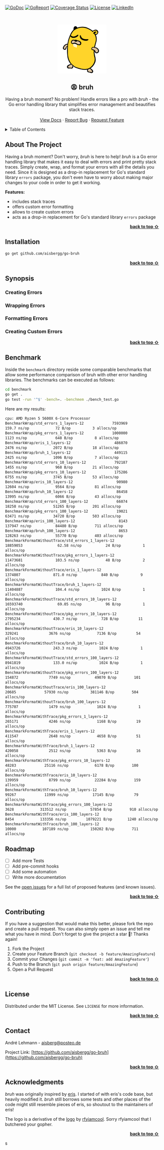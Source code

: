 <a name="readme-top"></a>

[![GoDoc](https://pkg.go.dev/badge/github.com/aisbergg/go-bruh)](https://pkg.go.dev/github.com/aisbergg/go-bruh/pkg/bruh) 
[![GoReport](https://goreportcard.com/badge/github.com/aisbergg/go-bruh)](https://goreportcard.com/report/github.com/aisbergg/go-bruh) 
[![Coverage Status](https://codecov.io/gh/aisbergg/go-bruh/branch/main/graph/badge.svg)](https://codecov.io/gh/aisbergg/go-bruh)
[![License](https://img.shields.io/github/license/aisbergg/go-bruh)](https://pkg.go.dev/github.com/aisbergg/go-bruh) 
[![LinkedIn](https://img.shields.io/badge/-LinkedIn-green.svg?logo=linkedin&colorB=555)](https://www.linkedin.com/in/andre-lehmann-97408221a/)

<br />
<br />
<div align="center">
  <a href="https://github.com/aisbergg/go-bruh">
    <img src="assets/logo.svg" alt="Logo" width="160" height="160">
  </a>

  <h2 align="center"><b>😩 bruh</b></h2>

  <p align="center">
    Having a bruh moment? No problem! Handle errors like a pro with <i>bruh</i> - the Go error handling library that simplifies error management and beautifies stack traces.
    <br />
    <br />
    <a href="https://pkg.go.dev/github.com/aisbergg/go-bruh/pkg/bruh">View Docs</a>
    ·
    <a href="https://github.com/aisbergg/go-bruh/issues">Report Bug</a>
    ·
    <a href="https://github.com/aisbergg/go-bruh/issues">Request Feature</a>
  </p>
</div>

<details>
  <summary>Table of Contents</summary>

- [About The Project](#about-the-project)
- [Installation](#installation)
- [Synopsis](#synopsis)
  - [Creating Errors](#creating-errors)
  - [Wrapping Errors](#wrapping-errors)
  - [Formatting Errors](#formatting-errors)
  - [Creating Custom Errors](#creating-custom-errors)
- [Benchmark](#benchmark)
- [Roadmap](#roadmap)
- [Contributing](#contributing)
- [License](#license)
- [Contact](#contact)
- [Acknowledgments](#acknowledgments)

</details>



<!-- ABOUT THE PROJECT -->
## About The Project

Having a bruh moment? Don't worry, _bruh_ is here to help! _bruh_ is a Go error handling library that makes it easy to deal with errors and print pretty stack traces. Simply create, wrap, and format your errors with all the details you need. Since it is designed as a drop-in replacement for Go's standard library `errors` package, you don't even have to worry about making major changes to your code in order to get it working.

**Features:**

- includes stack traces
- offers custom error formatting
- allows to create custom errors
- acts as a drop-in replacement for Go's standard library `errors` package

<p align="right"><a href="#readme-top" alt="abc"><b>back to top ⇧</b></a></p>



## Installation

```sh
go get github.com/aisbergg/go-bruh
```

<p align="right"><a href="#readme-top" alt="abc"><b>back to top ⇧</b></a></p>



## Synopsis

### Creating Errors

### Wrapping Errors

### Formatting Errors

### Creating Custom Errors


<p align="right"><a href="#readme-top" alt="abc"><b>back to top ⇧</b></a></p>


## Benchmark

Inside the `benchmark` directory reside some comparable benchmarks that allow some performance comparison of bruh with other error handling libraries. The benchmarks can be executed as follows:

```sh
cd benchmark
go get .
go test -run '^$' -bench=. -benchmem ./bench_test.go
```

Here are my results:

```
cpu: AMD Ryzen 5 5600X 6-Core Processor             
BenchmarkWrap/std_errors_1_layers-12             7593969               159.7 ns/op            72 B/op          3 allocs/op
BenchmarkWrap/pkg_errors_1_layers-12             1000000              1123 ns/op             648 B/op          8 allocs/op
BenchmarkWrap/eris_1_layers-12                    486070              2476 ns/op            2072 B/op         18 allocs/op
BenchmarkWrap/bruh_1_layers-12                    449115              2425 ns/op            1096 B/op          7 allocs/op
BenchmarkWrap/std_errors_10_layers-12             792187              1455 ns/op             968 B/op         21 allocs/op
BenchmarkWrap/pkg_errors_10_layers-12             175286              6755 ns/op            3745 B/op         53 allocs/op
BenchmarkWrap/eris_10_layers-12                    90980             12604 ns/op            9564 B/op         81 allocs/op
BenchmarkWrap/bruh_10_layers-12                    86458             13995 ns/op            6066 B/op         43 allocs/op
BenchmarkWrap/std_errors_100_layers-12             66074             18258 ns/op           51265 B/op        201 allocs/op
BenchmarkWrap/pkg_errors_100_layers-12             19021             63471 ns/op           34720 B/op        503 allocs/op
BenchmarkWrap/eris_100_layers-12                    8143            137947 ns/op           84480 B/op        711 allocs/op
BenchmarkWrap/bruh_100_layers-12                    8653            128263 ns/op           55770 B/op        403 allocs/op
BenchmarkFormatWithoutTrace/std_errors_1_layers-12              18859053                62.58 ns/op           24 B/op          1 allocs/op
BenchmarkFormatWithoutTrace/pkg_errors_1_layers-12              11473681               103.5 ns/op            48 B/op          2 allocs/op
BenchmarkFormatWithoutTrace/eris_1_layers-12                     1374807               871.0 ns/op           840 B/op          9 allocs/op
BenchmarkFormatWithoutTrace/bruh_1_layers-12                    11404887               104.4 ns/op          1024 B/op          1 allocs/op
BenchmarkFormatWithoutTrace/std_errors_10_layers-12             16593740                69.05 ns/op           96 B/op          1 allocs/op
BenchmarkFormatWithoutTrace/pkg_errors_10_layers-12              2795234               430.7 ns/op           728 B/op         11 allocs/op
BenchmarkFormatWithoutTrace/eris_10_layers-12                     329241              3676 ns/op            7136 B/op         54 allocs/op
BenchmarkFormatWithoutTrace/bruh_10_layers-12                    4943726               243.3 ns/op          1024 B/op          1 allocs/op
BenchmarkFormatWithoutTrace/std_errors_100_layers-12             8941819               133.0 ns/op          1024 B/op          1 allocs/op
BenchmarkFormatWithoutTrace/pkg_errors_100_layers-12              154872              7749 ns/op           49070 B/op        101 allocs/op
BenchmarkFormatWithoutTrace/eris_100_layers-12                     20685             57930 ns/op          381146 B/op        504 allocs/op
BenchmarkFormatWithoutTrace/bruh_100_layers-12                    775707              1479 ns/op            1024 B/op          1 allocs/op
BenchmarkFormatWithTrace/pkg_errors_1_layers-12                   265171              4246 ns/op            1168 B/op         19 allocs/op
BenchmarkFormatWithTrace/eris_1_layers-12                         411547              2648 ns/op            4658 B/op         51 allocs/op
BenchmarkFormatWithTrace/bruh_1_layers-12                         420058              2512 ns/op            5363 B/op         16 allocs/op
BenchmarkFormatWithTrace/pkg_errors_10_layers-12                   48283             25116 ns/op            6178 B/op        100 allocs/op
BenchmarkFormatWithTrace/eris_10_layers-12                        139959              8799 ns/op           22284 B/op        159 allocs/op
BenchmarkFormatWithTrace/bruh_10_layers-12                         99267             11999 ns/op           17145 B/op         79 allocs/op
BenchmarkFormatWithTrace/pkg_errors_100_layers-12                   3628            313512 ns/op           57854 B/op        910 allocs/op
BenchmarkFormatWithTrace/eris_100_layers-12                         8454            133356 ns/op         1079221 B/op       1240 allocs/op
BenchmarkFormatWithTrace/bruh_100_layers-12                        10000            107189 ns/op          150202 B/op        711 allocs/op
```

## Roadmap

- [ ] Add more Tests
- [ ] Add pre-commit hooks
- [ ] Add some automation
- [ ] Write more documentation

See the [open issues](https://github.com/aisbergg/go-bruh/issues) for a full list of proposed features (and known issues).

<p align="right"><a href="#readme-top" alt="abc"><b>back to top ⇧</b></a></p>



## Contributing

If you have a suggestion that would make this better, please fork the repo and create a pull request. You can also simply open an issue and tell me what you have in mind.
Don't forget to give the project a star 🌟! Thanks again!

1. Fork the Project
2. Create your Feature Branch (`git checkout -b feature/AmazingFeature`)
3. Commit your Changes (`git commit -m 'feat: add AmazingFeature'`)
4. Push to the Branch (`git push origin feature/AmazingFeature`)
5. Open a Pull Request

<p align="right"><a href="#readme-top" alt="abc"><b>back to top ⇧</b></a></p>



## License

Distributed under the MIT License. See `LICENSE` for more information.

<p align="right"><a href="#readme-top" alt="abc"><b>back to top ⇧</b></a></p>



## Contact

André Lehmann - aisberg@posteo.de

Project Link: [https://github.com/aisbergg/go-bruh](https://github.com/aisbergg/go-bruh)

<p align="right"><a href="#readme-top" alt="abc"><b>back to top ⇧</b></a></p>



## Acknowledgments

_bruh_ was originally inspired by [eris](https://github.com/rotisserie/eris). I started of with eris's code base, but heavily modified it. _bruh_ still borrows some tests and other places of the code might still resemble pieces of eris, so shoutout to the maintainers of eris!

The logo is a derivative of the [logo](https://github.com/rfyiamcool/golang_logo/blob/master/svg/golang_3.svg) by [rfyiamcool](https://github.com/rfyiamcool). Sorry rfyiamcool that I butchered your gopher.

<p align="right"><a href="#readme-top" alt="abc"><b>back to top ⇧</b></a></p>
s
